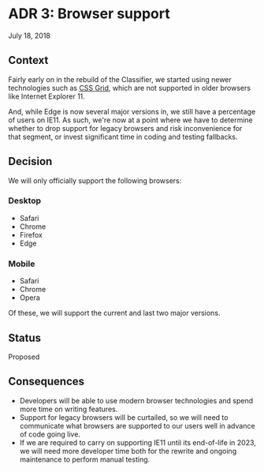 # ADR 3: Browser support

July 18, 2018

## Context

Fairly early on in the rebuild of the Classifier, we started using newer technologies such as [CSS Grid](https://developer.mozilla.org/en-US/docs/Web/CSS/CSS_Grid_Layout), which are not supported in older browsers like Internet Explorer 11.

And, while Edge is now several major versions in, we still have a percentage of users on IE11. As such, we're now at a point where we have to determine whether to drop support for legacy browsers and risk inconvenience for that segment, or invest significant time in coding and testing fallbacks.

## Decision

We will only officially support the following browsers:

### Desktop

- Safari
- Chrome
- Firefox
- Edge

### Mobile

- Safari
- Chrome
- Opera

Of these, we will support the current and last two major versions.

## Status

Proposed

## Consequences

- Developers will be able to use modern browser technologies and spend more time on writing features.
- Support for legacy browsers will be curtailed, so we will need to communicate what browsers are supported to our users well in advance of code going live.
- If we are required to carry on supporting IE11 until its end-of-life in 2023, we will need more developer time both for the rewrite and ongoing maintenance to perform manual testing.
